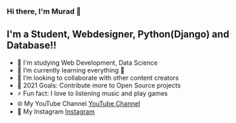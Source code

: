 ### Hi there, I'm Murad 👋

## I'm a Student, Webdesigner, Python(Django) and Database!!

- 🔭 I'm studying Web Development, Data Science
- 🌱 I’m currently learning everything 🤣
- 👯 I’m looking to collaborate with other content creators
- 🥅 2021 Goals: Contribute more to Open Source projects
- ⚡ Fun fact: I love to listening music and play games
- 🌐 My YouTube Channel [YouTube Channel](https://www.youtube.com/channel/UCA0fHcc5fgGaxJ4URnb8INg)
- 💬 My Instagram [Instagram](https://www.instagram.com/1_murod_1/)
